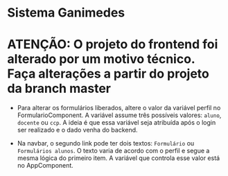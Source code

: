 # Sistema Ganimedes

# ATENÇÃO: O projeto do frontend foi alterado por um motivo técnico. Faça alterações a partir do projeto da branch master

- Para alterar os formulários liberados, altere o valor da variável perfil no FormularioComponent. A variável assume três possíveis valores: `aluno`, `docente` ou `ccp`. A ideia é que essa variável seja atribuída após o login ser realizado e o dado venha do backend.

- Na navbar, o segundo link pode ter dois textos: `Formulário` ou `Formulários alunos`. O texto varia de acordo com o perfil e segue a mesma lógica do primeiro item. A variável que controla esse valor está no AppComponent.
